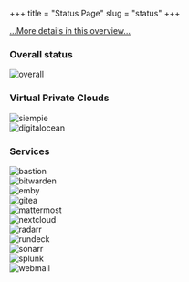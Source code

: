 +++
title = "Status Page"
slug = "status"
+++

[...More details in this overview...](https://uptime.simoncor.net/status/services)  

### Overall status
![overall](https://healthchecks.io/badge/cca9660e-47ef-4ecd-8a91-98e26d/fvyuagE1.svg)  

### Virtual Private Clouds
![siempie](https://healthchecks.io/badge/cca9660e-47ef-4ecd-8a91-98e26d/q66CzAU5/siempie.svg)  
![digitalocean](https://healthchecks.io/badge/cca9660e-47ef-4ecd-8a91-98e26d/sC218-xu/digitalocean.svg)  

### Services
![bastion](https://healthchecks.io/badge/cca9660e-47ef-4ecd-8a91-98e26d/nPDcarIn-2/bastion.svg)  
![bitwarden](https://healthchecks.io/badge/cca9660e-47ef-4ecd-8a91-98e26d/qjCXeJe9/bitwarden.svg)  
![emby](https://healthchecks.io/badge/cca9660e-47ef-4ecd-8a91-98e26d/3TMq_DGb/emby.svg)  
![gitea](https://healthchecks.io/badge/cca9660e-47ef-4ecd-8a91-98e26d/5sve7_TT/gitea.svg)  
![mattermost](https://healthchecks.io/badge/cca9660e-47ef-4ecd-8a91-98e26d/-0qmM2vs-2/mattermost.svg)  
![nextcloud](https://healthchecks.io/badge/cca9660e-47ef-4ecd-8a91-98e26d/4AjeAUOG/nextcloud.svg)  
![radarr](https://healthchecks.io/badge/cca9660e-47ef-4ecd-8a91-98e26d/nKgbm5hj/radarr.svg)  
![rundeck](https://healthchecks.io/badge/cca9660e-47ef-4ecd-8a91-98e26d/Z7PF5fye/rundeck.svg)  
![sonarr](https://healthchecks.io/badge/cca9660e-47ef-4ecd-8a91-98e26d/hzZfZsuP/sonarr.svg)  
![splunk](https://healthchecks.io/badge/cca9660e-47ef-4ecd-8a91-98e26d/TwhsgsQ6/splunk.svg)  
![webmail](https://healthchecks.io/badge/cca9660e-47ef-4ecd-8a91-98e26d/4S0Yt9L2/webmail.svg)  
